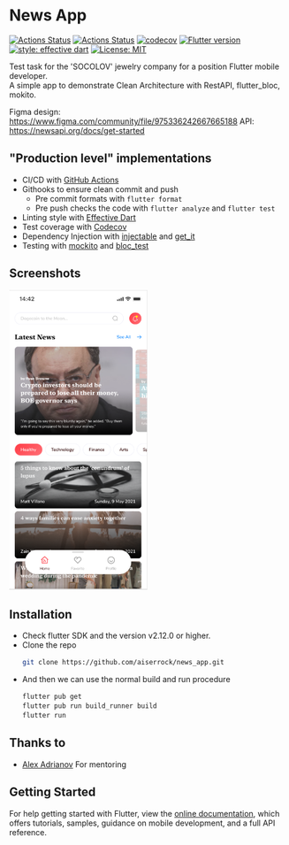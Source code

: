 # News App

[![Actions Status](https://github.com/excogitatr/rick-and-morty-info/workflows/deploy/badge.svg?branch=v1.1.0)](https://github.com/excogitatr/rick-and-morty-info/actions?query=workflow%3Adeploy)
[![Actions Status](https://github.com/excogitatr/rick-and-morty-info/workflows/build/badge.svg)](https://github.com/excogitatr/rick-and-morty-info/actions?query=workflow%3Abuild)
[![codecov](https://codecov.io/gh/excogitatr/rick-and-morty-info/branch/master/graph/badge.svg)](https://codecov.io/gh/excogitatr/rick-and-morty-info)
[![Flutter version](https://img.shields.io/badge/flutter-v2.12.0-blue?logo=flutter)](https://flutter.dev/docs/development/tools/sdk/releases)
[![style: effective dart](https://img.shields.io/badge/style-effective_dart-40c4ff.svg)](https://github.com/tenhobi/effective_dart)
[![License: MIT](https://img.shields.io/badge/license-MIT-purple.svg)](https://opensource.org/licenses/MIT)

Test task for the 'SOCOLOV' jewelry company for a position Flutter mobile developer.  
A simple app to demonstrate Clean Architecture with RestAPI, flutter_bloc, mokito.

Figma design: https://www.figma.com/community/file/975336242667665188
API: https://newsapi.org/docs/get-started

## "Production level" implementations

- CI/CD with [GitHub Actions](https://github.com/features/actions)
- Githooks to ensure clean commit and push
  - Pre commit formats with `flutter format`
  - Pre push checks the code with `flutter analyze` and `flutter test`
- Linting style with [Effective Dart](https://dart.dev/guides/language/effective-dart)
- Test coverage with [Codecov](https://codecov.io/)
- Dependency Injection with [injectable](https://pub.dev/packages/injectable) and [get_it](https://pub.dev/packages/get_it)
- Testing with [mockito](https://pub.dev/packages/mockito) and [bloc_test](https://pub.dev/packages/bloc_test)

## Screenshots

<p>
<img src="https://github.com/aiserrock/news_app/blob/master/img/news_app1.png" alt="Screen 1" width="250">
</p>


## Installation

- Check flutter SDK and the version v2.12.0 or higher.
- Clone the repo
  ```sh
  git clone https://github.com/aiserrock/news_app.git
  ```
- And then we can use the normal build and run procedure
  ```sh
  flutter pub get
  flutter pub run build_runner build
  flutter run
  ```

## Thanks to

- [Alex Adrianov](https://github.com/Alex-A4) For mentoring

## Getting Started

For help getting started with Flutter, view the
[online documentation](https://flutter.io/docs), which offers tutorials,
samples, guidance on mobile development, and a full API reference.
